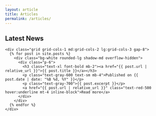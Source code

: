 ```yaml
---
layout: article
title: Articles
permalink: /articles/
---
```


<section id="articles" class="py-20">
  <div class="container mx-auto px-4">
    <h2 class="text-3xl font-bold text-center mb-12">Latest News</h2>

    <div class="grid grid-cols-1 md:grid-cols-2 lg:grid-cols-3 gap-8">
      {% for post in site.posts %}
        <div class="bg-white rounded-lg shadow-md overflow-hidden">
          <div class="p-6">
            <h3 class="text-xl font-bold mb-2"><a href="{{ post.url | relative_url }}">{{ post.title }}</a></h3>
            <p class="text-gray-600 text-sm mb-4">Published on {{ post.date | date: "%B %d, %Y" }}</p>
            <p class="text-gray-700">{{ post.excerpt }}</p>
            <a href="{{ post.url | relative_url }}" class="text-red-500 hover:underline mt-4 inline-block">Read more</a>
          </div>
        </div>
      {% endfor %}
    </div>
  </div>
</section>
